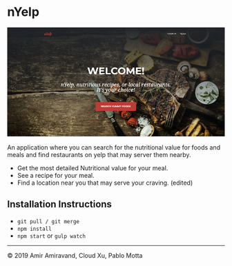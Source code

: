 # nYelp

![password generator demo](./img/nYelp.png)

An application where you can search for the nutritional value for foods and meals and find restaurants on yelp that may server them nearby.

-   Get the most detailed Nutritional value for your meal.
-   See a recipe for your meal.
-   Find a location near you that may serve your craving. (edited)

## Installation Instructions

-   `git pull / git merge`
-   `npm install`
-   `npm start` or `gulp watch`

---

© 2019 Amir Amiravand, Cloud Xu, Pablo Motta
